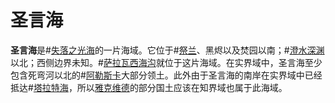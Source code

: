# 圣言海
**圣言海**是#[失落之光海](locations/sea-of-lost-lights)的一片海域。它位于#[祭兰](locations/celebrant)、黑烬以及焚园以南；#[澄水深渊](locations/glasswater-deep)以北；西侧边界未知。#[萨拉瓦西海沟](locations/salavashi-trench)就位于这片海域。在实界域中，圣言海至少包含死弯河以北的#[阿勒斯卡](locations/alethkar)大部分领土。此外由于圣言海的南岸在实界域中已经抵达#[塔拉特海](locations/tarat-sea)，所以[雅克维德](locations/jah-keved)的部分国土应该在知界域也属于此海域。
